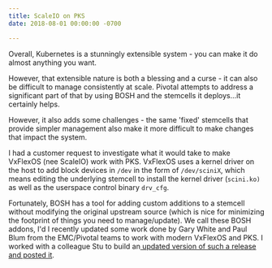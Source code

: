 ```yaml
---
title: ScaleIO on PKS
date: 2018-08-01 00:00:00 -0700

---
```

Overall, Kubernetes is a stunningly extensible system - you can make it do almost anything you want.

However, that extensible nature is both a blessing and a curse - it can also be difficult to manage consistently at scale.  Pivotal attempts to address a significant part of that by using BOSH and the stemcells it deploys...it certainly helps.

However, it also adds some challenges - the same 'fixed' stemcells that provide simpler management also make it more difficult to make changes that impact the system.

I had a customer request to investigate what it would take to make VxFlexOS (nee ScaleIO) work with PKS.  VxFlexOS uses a kernel driver on the host to add block devices in `/dev` in the form of `/dev/sciniX`, which means editing the underlying stemcell to install the kernel driver (`scini.ko)` as well as the userspace control binary `drv_cfg`.  

Fortunately, BOSH has a tool for adding custom additions to a stemcell without modifying the original upstream source (which is nice for minimizing the footprint of things you need to manage/update).   We call these BOSH addons, I'd I recently updated some work done by Gary White and Paul Blum from the EMC/Pivotal teams to work with modern VxFlexOS and PKS.  I worked with a colleague Stu to build an[ updated version of such a release and posted it]().